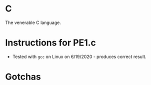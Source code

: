 # C

The venerable C language. 

# Instructions for PE1.c

* Tested with `gcc` on Linux on 6/19/2020 - produces correct result.

# Gotchas
